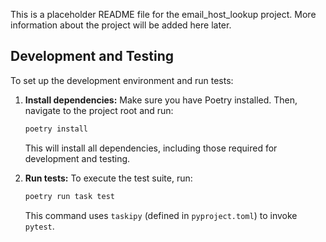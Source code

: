 This is a placeholder README file for the email_host_lookup project.
More information about the project will be added here later.

## Development and Testing

To set up the development environment and run tests:

1.  **Install dependencies:**
    Make sure you have Poetry installed. Then, navigate to the project root and run:
    ```bash
    poetry install
    ```
    This will install all dependencies, including those required for development and testing.

2.  **Run tests:**
    To execute the test suite, run:
    ```bash
    poetry run task test
    ```
    This command uses `taskipy` (defined in `pyproject.toml`) to invoke `pytest`.
